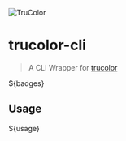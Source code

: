![TruColor][logo]
# trucolor-cli
> A CLI Wrapper for [trucolor][1]

${badges}

## Usage

${usage}

[1]: https://github.com/thebespokepixel/trucolor
[logo]: https://raw.githubusercontent.com/thebespokepixel/trucolor/master/media/banner.png
